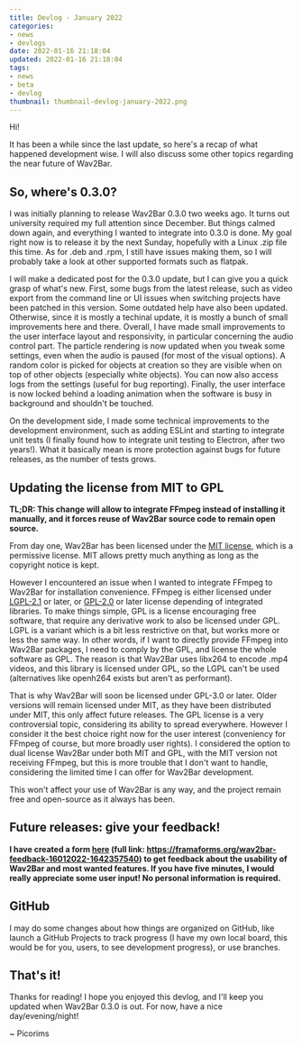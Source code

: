 ```yaml
---
title: Devlog - January 2022
categories:
- news
- devlogs
date: 2022-01-16 21:18:04
updated: 2022-01-16 21:18:04
tags:
- news
- beta
- devlog
thumbnail: thumbnail-devlog-january-2022.png
---
```


Hi!

It has been a while since the last update, so here's a recap of what happened development wise. I will also discuss some
other topics regarding the near future of Wav2Bar.

## So, where's 0.3.0?

I was initially planning to release Wav2Bar 0.3.0 two weeks ago. It turns out university required my full attention since December. But things calmed down again, and everything I wanted to integrate into 0.3.0 is done. My goal right now is to release it by the next Sunday, hopefully with a Linux .zip file this time. As for .deb and .rpm, I still have issues making them, so I will probably take a look at other supported formats such as flatpak.

I will make a dedicated post for the 0.3.0 update, but I can give you a quick grasp of what's new. First, some bugs from the latest release, such as video export from the command line or UI issues when switching projects have been patched in this version. Some outdated help have also been updated. Otherwise, since it is mostly a techinal update, it is mostly a bunch of small improvements here and there. Overall, I have made small improvements to the user interface layout and responsivity, in particular concerning the audio control part. The particle rendering is now updated when you tweak some settings, even when the audio is paused (for most of the visual options). A random color is picked for objects at creation so they are visible when on top of other objects (especially white objects). You can now also access logs from the settings (useful for bug reporting). Finally, the user interface is now locked behind a loading animation when the software is busy in background and shouldn't be touched.

On the development side, I made some technical improvements to the development environment, such as adding ESLint and starting to integrate unit tests (I finally found how to integrate unit testing to Electron, after two years!). What it basically mean is more protection against bugs for future releases, as the number of tests grows.

## Updating the license from MIT to GPL

**TL;DR: This change will allow to integrate FFmpeg instead of installing it manually, and it forces reuse of Wav2Bar source code to remain open source.**

From day one, Wav2Bar has been licensed under the [MIT license](https://opensource.org/licenses/MIT "MIT License"), which is a permissive license. MIT allows pretty much anything as long as the copyright notice is kept.

However I encountered an issue when I wanted to integrate FFmpeg to Wav2Bar for installation convenience. FFmpeg is either licensed under [LGPL-2.1](https://opensource.org/licenses/LGPL-2.1 "GNU Lesser General Public License version 2.1") or later, or [GPL-2.0](https://opensource.org/licenses/GPL-2.0 "GNU General Public License version 2") or later license depending of integrated libraries. To make things simple, GPL is a license encouraging free software, that require any derivative work to also be licensed under GPL. LGPL is a variant which is a bit less restrictive on that, but works more or less the same way. In other words, if I want to directly provide FFmpeg into Wav2Bar packages, I need to comply by the GPL, and license the whole software as GPL. The reason is that Wav2Bar uses libx264 to encode .mp4 videos, and this library is licensed under GPL, so the LGPL can't be used (alternatives like openh264 exists but aren't as performant).

That is why Wav2Bar will soon be licensed under GPL-3.0 or later. Older versions will remain licensed under MIT, as they have been distributed under MIT, this only affect future releases. The GPL license is a very controversial topic, considering its ability to spread everywhere. However I consider it the best choice right now for the user interest (conveniency for FFmpeg of course, but more broadly user rights). I considered the option to dual license Wav2Bar under both MIT and GPL, with the MIT version not receiving FFmpeg, but this is more trouble that I don't want to handle, considering the limited time I can offer for Wav2Bar development.

This won't affect your use of Wav2Bar is any way, and the project remain free and open-source as it always has been.

## Future releases: give your feedback!

**I have created a form [here](https://framaforms.org/wav2bar-feedback-16012022-1642357540 "Give feedback on Wav2Bar") (full link: https://framaforms.org/wav2bar-feedback-16012022-1642357540) to get feedback about the usability of Wav2Bar and most wanted features. If you have five minutes, I would really appreciate some user input! No personal information is required.**

## GitHub

I may do some changes about how things are organized on GitHub, like launch a GitHub Projects to track progress (I have my own local board, this would be for you, users, to see development progress), or use branches.

## That's it!

Thanks for reading! I hope you enjoyed this devlog, and I'll keep you updated when Wav2Bar 0.3.0 is out. For now, have a nice day/evening/night!

~ Picorims